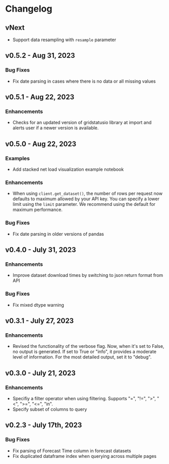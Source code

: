 # Changelog

## vNext

- Support data resampling with `resample` parameter

## v0.5.2 - Aug 31, 2023

### Bug Fixes

- Fix date parsing in cases where there is no data or all missing values

## v0.5.1 - Aug 22, 2023

### Enhancements

- Checks for an updated version of gridstatusio library at import and alerts user if a newer version is available.

## v0.5.0 - Aug 22, 2023

### Examples

- Add stacked net load visualization example notebook

### Enhancements

- When using `client.get_dataset()`, the number of rows per request now defaults to maximum allowed by your API key. You can specify a lower limit using the `limit` parameter. We recommend using the default for maximum performance.

### Bug Fixes

- Fix date parsing in older versions of pandas

## v0.4.0 - July 31, 2023

### Enhancements

- Improve dataset download times by switching to json return format from API

### Bug Fixes

- Fix mixed dtype warning

## v0.3.1 - July 27, 2023

### Enhancements

- Revised the functionality of the verbose flag. Now, when it's set to False, no output is generated. If set to True or "info", it provides a moderate level of information. For the most detailed output, set it to "debug".

## v0.3.0 - July 21, 2023

### Enhancements

- Specifiy a filter operator when using filtering. Supports "=", "!=", ">", "<", ">=", "<=", "in".
- Specify subset of columns to query

## v0.2.3 - July 17th, 2023

### Bug Fixes

- Fix parsing of Forecast Time column in forecast datasets
- Fix duplicated dataframe index when querying across multiple pages
